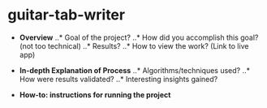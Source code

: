 # guitar-tab-writer

* __Overview__
..* Goal of the project?
..* How did you accomplish this goal? (not too technical)
..* Results?
..* How to view the work? (Link to live app)

* __In-depth Explanation of Process__
..* Algorithms/techniques used?
..* How were results validated?
..* Interesting insights gained?

* __How-to: instructions for running the project__
